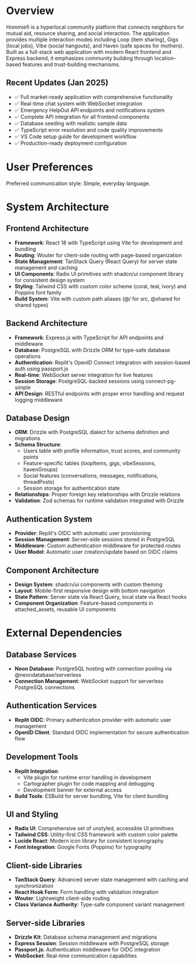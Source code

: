 # Overview

Hommiefi is a hyperlocal community platform that connects neighbors for mutual aid, resource sharing, and social interaction. The application provides multiple interaction modes including Loop (item sharing), Gigs (local jobs), Vibe (social hangouts), and Haven (safe spaces for mothers). Built as a full-stack web application with modern React frontend and Express backend, it emphasizes community building through location-based features and trust-building mechanisms.

## Recent Updates (Jan 2025)
- ✅ Full market-ready application with comprehensive functionality
- ✅ Real-time chat system with WebSocket integration
- ✅ Emergency HelpOut API endpoints and notifications system
- ✅ Complete API integration for all frontend components
- ✅ Database seeding with realistic sample data
- ✅ TypeScript error resolution and code quality improvements
- ✅ VS Code setup guide for development workflow
- ✅ Production-ready deployment configuration

# User Preferences

Preferred communication style: Simple, everyday language.

# System Architecture

## Frontend Architecture
- **Framework**: React 18 with TypeScript using Vite for development and bundling
- **Routing**: Wouter for client-side routing with page-based organization
- **State Management**: TanStack Query (React Query) for server state management and caching
- **UI Components**: Radix UI primitives with shadcn/ui component library for consistent design system
- **Styling**: Tailwind CSS with custom color scheme (coral, teal, ivory) and Poppins font family
- **Build System**: Vite with custom path aliases (@/ for src, @shared for shared types)

## Backend Architecture
- **Framework**: Express.js with TypeScript for API endpoints and middleware
- **Database**: PostgreSQL with Drizzle ORM for type-safe database operations
- **Authentication**: Replit's OpenID Connect integration with session-based auth using passport.js
- **Real-time**: WebSocket server integration for live features
- **Session Storage**: PostgreSQL-backed sessions using connect-pg-simple
- **API Design**: RESTful endpoints with proper error handling and request logging middleware

## Database Design
- **ORM**: Drizzle with PostgreSQL dialect for schema definition and migrations
- **Schema Structure**: 
  - Users table with profile information, trust scores, and community points
  - Feature-specific tables (loopItems, gigs, vibeSessions, havenGroups)
  - Social features (conversations, messages, notifications, threadPosts)
  - Session storage for authentication state
- **Relationships**: Proper foreign key relationships with Drizzle relations
- **Validation**: Zod schemas for runtime validation integrated with Drizzle

## Authentication System
- **Provider**: Replit's OIDC with automatic user provisioning
- **Session Management**: Server-side sessions stored in PostgreSQL
- **Middleware**: Custom authentication middleware for protected routes
- **User Model**: Automatic user creation/update based on OIDC claims

## Component Architecture
- **Design System**: shadcn/ui components with custom theming
- **Layout**: Mobile-first responsive design with bottom navigation
- **State Pattern**: Server state via React Query, local state via React hooks
- **Component Organization**: Feature-based components in attached_assets, reusable UI components

# External Dependencies

## Database Services
- **Neon Database**: PostgreSQL hosting with connection pooling via @neondatabase/serverless
- **Connection Management**: WebSocket support for serverless PostgreSQL connections

## Authentication Services
- **Replit OIDC**: Primary authentication provider with automatic user management
- **OpenID Client**: Standard OIDC implementation for secure authentication flow

## Development Tools
- **Replit Integration**: 
  - Vite plugin for runtime error handling in development
  - Cartographer plugin for code mapping and debugging
  - Development banner for external access
- **Build Tools**: ESBuild for server bundling, Vite for client bundling

## UI and Styling
- **Radix UI**: Comprehensive set of unstyled, accessible UI primitives
- **Tailwind CSS**: Utility-first CSS framework with custom color palette
- **Lucide React**: Modern icon library for consistent iconography
- **Font Integration**: Google Fonts (Poppins) for typography

## Client-side Libraries
- **TanStack Query**: Advanced server state management with caching and synchronization
- **React Hook Form**: Form handling with validation integration
- **Wouter**: Lightweight client-side routing
- **Class Variance Authority**: Type-safe component variant management

## Server-side Libraries
- **Drizzle Kit**: Database schema management and migrations
- **Express Session**: Session middleware with PostgreSQL storage
- **Passport.js**: Authentication middleware for OIDC integration
- **WebSocket**: Real-time communication capabilities
